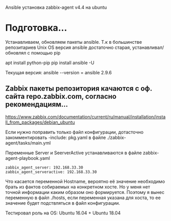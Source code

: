  Ansible установка zabbix-agent v4.4 на ubuntu
# Подготовка...
Устанавливаем, обновляем пакеты ansible. Т.к в большинстве репозитариев Unix OS версия ansible достаточно старая, устанавливал/обновлял с помощью pip

apt install python-pip
pip install ansible -U

Текущая версия:
ansible --version = ansible 2.9.6

## Zabbix пакеты репозитория качаются с оф. сайта repo.zabbix.com, согласно рекомендациям...
https://www.zabbix.com/documentation/current/ru/manual/installation/install_from_packages/debian_ubuntu

Если нужно поправить только файл конфигурации, дотасточно закомментировать -include: pkg.yaml в файле ./zabbix-agent/tasks/main.yml

Переменные Server и SeerverActive устанавливаются в файле zabbix-agent-playbook.yaml

    zabbix_agent_server: 192.168.33.30
    zabbix_agent_serveractive: 192.168.33.30

Что касается переменной Hostname, вероятно её значение необходимо брать из фактов собираемых на конкретном хосте. Но у меня нет точной информации каким образом оно формируется. 
Поэтому я вынес переменную в файл ./hosts, если переменная указана для хоста, то ее значение будет подствляться в файл конфигурации.

Тестировал роль на OS: Ubuntu 16.04 + Ubuntu 18.04
